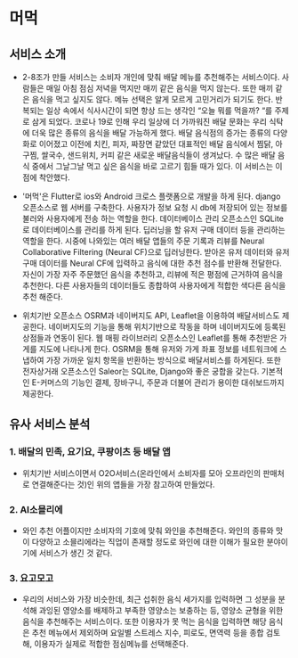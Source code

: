 # 머먹
## 서비스 소개

* 2-8조가 만들 서비스는 소비자 개인에 맞춰 배달 메뉴를 추천해주는 서비스이다. 사람들은 매일 아침 점심 저녁을 먹지만 매끼 같은 음식을 먹지 않는다. 또한 매끼 같은 음식을 먹고 싶지도 않다. 메뉴 선택은 알게 모르게 고민거리가 되기도 한다. 반복되는 일상 속에서 식사시간이 되면 항상 드는 생각인 “오늘 뭐를 먹을까? “를 주제로 삼게 되었다. 코로나 19로 인해 우리 일상에 더 가까워진 배달 문화는 우리 식탁에 더욱 많은 종류의 음식을 배달 가능하게 했다. 배달 음식점의 증가는 종류의 다양화로 이어졌고 이전에 치킨, 피자, 짜장면 같았던 대표적인 배달 음식에서 찜닭, 아구찜, 쌀국수, 샌드위치, 커피 같은 새로운 배달음식들이 생겨났다. 수 많은 배달 음식 중에서 그날그날 먹고 싶은 음식을 바로 고르기 힘들 때가 있다. 이 서비스는 이점에 착안했다.

* '머먹'은 Flutter로 ios와 Android 크로스 플랫폼으로 개발을 하게 된다. django 오픈소스로 웹 서버를 구축한다. 사용자가 정보 요청 시 db에 저장되어 있는 정보를 불러와 사용자에게 전송 하는 역할을 한다. 데이터베이스 관리 오픈소스인 SQLite 로 데이터베이스를 관리를 하게 된다.  딥러닝을 할 유저 구매 데이터 등을 관리하는 역할을 한다. 시중에 나와있는 여러 배달 앱들의 주문 기록과 리뷰를 Neural Collaborative Filtering (Neural CF)으로 딥러닝한다.  받아온 유저 데이터와 유저 구매 데이터를 Neural CF에 입력하고 음식에 대한 추천 점수를 반환해 전달한다. 자신이 가장 자주 주문했던 음식을 추천하고, 리뷰에 적은 평점에 근거하여 음식을 추천한다. 다른 사용자들의 데이터들도 종합하여 사용자에게 적합한 색다른 음식을 추천 해준다.

* 위치기반 오픈소스 OSRM과 네이버지도 API, Leaflet을 이용하여 배달서비스도 제공한다. 네이버지도의 기능을 통해 위치기반으로 작동을 하며 네이버지도에 등록된 상점들과 연동이 된다. 웹 매핑 라이브러리 오픈소스인 Leaflet를 통해 추천받은 가게를 지도에 나타나게 한다. OSRM을 통해 유저와 가게 좌표 정보를 네트워크에 스냅하여 가장 가까운 일치 항목을 반환하는 방식으로 배달서비스를 하게된다. 또한 전자상거래 오픈소스인 Saleor는 SQLite, Django와 좋은 궁합을 갖는다. 기본적인 E-커머스의 기능인 결제, 장바구니, 주문과 더불어 관리가 용이한 대쉬보드까지 제공한다.

## 유사 서비스 분석

### 1. 배달의 민족, 요기요, 쿠팡이츠 등 배달 앱

* 위치기반 서비스이면서 O2O서비스(온라인에서 소비자를 모아 오프라인의 판매처로 연결해준다는 것)인 위의 앱들을 가장 참고하여 만들었다.

### 2. AI소믈리에

* 와인 추천 어플이지만 소비자의 기호에 맞춰 와인을 추천해준다. 와인의 종류와 맛이 다양하고 소믈리에라는 직업이 존재할 정도로 와인에 대한 이해가 필요한 분야이기에 서비스가 생긴 것 같다.

### 3. 요고모고

* 우리의 서비스와 가장 비슷한데, 최근 섭취한 음식 세가지를 입력하면 그 성분을 분석해 과잉된 영양소를 배제하고 부족한 영양소는 보충하는 등, 영양소 균형을 위한 음식을 추천해주는 서비스이다. 또한 이용자가 못 먹는 음식을 입력하면 해당 음식은 추천 메뉴에서 제외하며 요일별 스트레스 지수, 피로도, 면역력 등을 종합 검토해, 이용자가 실제로 적합한 점심메뉴를 선택해준다.